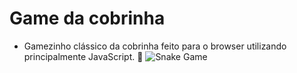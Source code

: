 # Game da cobrinha

* Gamezinho clássico da cobrinha feito para o browser utilizando principalmente JavaScript. 🐍
![Snake Game](https://media.giphy.com/media/Bohe2F84eGYK5CE3Om/giphy-downsized-large.gif)
